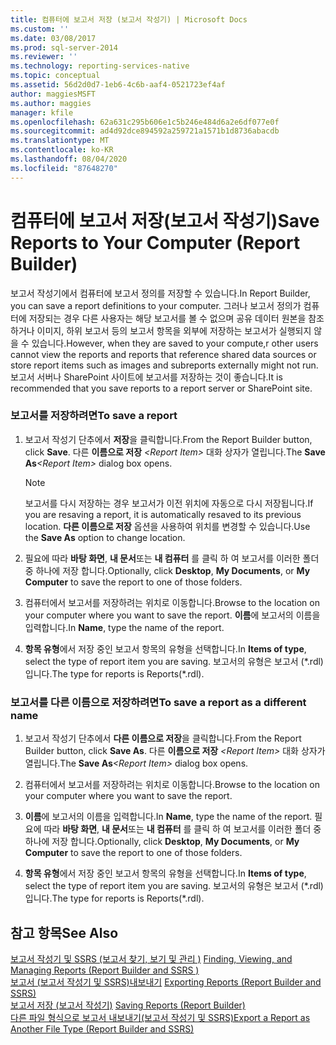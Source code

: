 ```yaml
---
title: 컴퓨터에 보고서 저장 (보고서 작성기) | Microsoft Docs
ms.custom: ''
ms.date: 03/08/2017
ms.prod: sql-server-2014
ms.reviewer: ''
ms.technology: reporting-services-native
ms.topic: conceptual
ms.assetid: 56d2d0d7-1eb6-4c6b-aaf4-0521723ef4af
author: maggiesMSFT
ms.author: maggies
manager: kfile
ms.openlocfilehash: 62a631c295b606e1c5b246e484d6a2e6df077e0f
ms.sourcegitcommit: ad4d92dce894592a259721a1571b1d8736abacdb
ms.translationtype: MT
ms.contentlocale: ko-KR
ms.lasthandoff: 08/04/2020
ms.locfileid: "87648270"
---
```

# <a name="save-reports-to-your-computer-report-builder"></a><span data-ttu-id="f0e2f-102">컴퓨터에 보고서 저장(보고서 작성기)</span><span class="sxs-lookup"><span data-stu-id="f0e2f-102">Save Reports to Your Computer (Report Builder)</span></span>
  <span data-ttu-id="f0e2f-103">보고서 작성기에서 컴퓨터에 보고서 정의를 저장할 수 있습니다.</span><span class="sxs-lookup"><span data-stu-id="f0e2f-103">In Report Builder, you can save a report definitions to your computer.</span></span> <span data-ttu-id="f0e2f-104">그러나 보고서 정의가 컴퓨터에 저장되는 경우 다른 사용자는 해당 보고서를 볼 수 없으며 공유 데이터 원본을 참조하거나 이미지, 하위 보고서 등의 보고서 항목을 외부에 저장하는 보고서가 실행되지 않을 수 있습니다.</span><span class="sxs-lookup"><span data-stu-id="f0e2f-104">However, when they are saved to your compute,r other users cannot view the reports and reports that reference shared data sources or store report items such as images and subreports externally might not run.</span></span> <span data-ttu-id="f0e2f-105">보고서 서버나 SharePoint 사이트에 보고서를 저장하는 것이 좋습니다.</span><span class="sxs-lookup"><span data-stu-id="f0e2f-105">It is recommended that you save reports to a report server or SharePoint site.</span></span>  
  
### <a name="to-save-a-report"></a><span data-ttu-id="f0e2f-106">보고서를 저장하려면</span><span class="sxs-lookup"><span data-stu-id="f0e2f-106">To save a report</span></span>  
  
1.  <span data-ttu-id="f0e2f-107">보고서 작성기 단추에서 **저장**을 클릭합니다.</span><span class="sxs-lookup"><span data-stu-id="f0e2f-107">From the Report Builder button, click **Save**.</span></span> <span data-ttu-id="f0e2f-108">다른 **이름으로 저장** _\<Report Item>_ 대화 상자가 열립니다.</span><span class="sxs-lookup"><span data-stu-id="f0e2f-108">The **Save As**_\<Report Item>_ dialog box opens.</span></span>  
  
    > [!NOTE]  
    >  <span data-ttu-id="f0e2f-109">보고서를 다시 저장하는 경우 보고서가 이전 위치에 자동으로 다시 저장됩니다.</span><span class="sxs-lookup"><span data-stu-id="f0e2f-109">If you are resaving a report, it is automatically resaved to its previous location.</span></span> <span data-ttu-id="f0e2f-110">**다른 이름으로 저장** 옵션을 사용하여 위치를 변경할 수 있습니다.</span><span class="sxs-lookup"><span data-stu-id="f0e2f-110">Use the **Save As** option to change location.</span></span>  
  
2.  <span data-ttu-id="f0e2f-111">필요에 따라 **바탕 화면**, **내 문서**또는 **내 컴퓨터** 를 클릭 하 여 보고서를 이러한 폴더 중 하나에 저장 합니다.</span><span class="sxs-lookup"><span data-stu-id="f0e2f-111">Optionally, click **Desktop**, **My Documents**, or **My Computer** to save the report to one of those folders.</span></span>  
  
3.  <span data-ttu-id="f0e2f-112">컴퓨터에서 보고서를 저장하려는 위치로 이동합니다.</span><span class="sxs-lookup"><span data-stu-id="f0e2f-112">Browse to the location on your computer where you want to save the report.</span></span> <span data-ttu-id="f0e2f-113">**이름**에 보고서의 이름을 입력합니다.</span><span class="sxs-lookup"><span data-stu-id="f0e2f-113">In **Name**, type the name of the report.</span></span>  
  
4.  <span data-ttu-id="f0e2f-114">**항목 유형**에서 저장 중인 보고서 항목의 유형을 선택합니다.</span><span class="sxs-lookup"><span data-stu-id="f0e2f-114">In **Items of type**, select the type of report item you are saving.</span></span> <span data-ttu-id="f0e2f-115">보고서의 유형은 보고서 (\*.rdl)입니다.</span><span class="sxs-lookup"><span data-stu-id="f0e2f-115">The type for reports is Reports(\*.rdl).</span></span>  
  
### <a name="to-save-a-report-as-a-different-name"></a><span data-ttu-id="f0e2f-116">보고서를 다른 이름으로 저장하려면</span><span class="sxs-lookup"><span data-stu-id="f0e2f-116">To save a report as a different name</span></span>  
  
1.  <span data-ttu-id="f0e2f-117">보고서 작성기 단추에서 **다른 이름으로 저장**을 클릭합니다.</span><span class="sxs-lookup"><span data-stu-id="f0e2f-117">From the Report Builder button, click **Save As**.</span></span> <span data-ttu-id="f0e2f-118">다른 **이름으로 저장** _\<Report Item>_ 대화 상자가 열립니다.</span><span class="sxs-lookup"><span data-stu-id="f0e2f-118">The **Save As**_\<Report Item>_ dialog box opens.</span></span>  
  
2.  <span data-ttu-id="f0e2f-119">컴퓨터에서 보고서를 저장하려는 위치로 이동합니다.</span><span class="sxs-lookup"><span data-stu-id="f0e2f-119">Browse to the location on your computer where you want to save the report.</span></span>  
  
3.  <span data-ttu-id="f0e2f-120">**이름**에 보고서의 이름을 입력합니다.</span><span class="sxs-lookup"><span data-stu-id="f0e2f-120">In **Name**, type the name of the report.</span></span> <span data-ttu-id="f0e2f-121">필요에 따라 **바탕 화면**, **내 문서**또는 **내 컴퓨터** 를 클릭 하 여 보고서를 이러한 폴더 중 하나에 저장 합니다.</span><span class="sxs-lookup"><span data-stu-id="f0e2f-121">Optionally, click **Desktop**, **My Documents**, or **My Computer** to save the report to one of those folders.</span></span>  
  
4.  <span data-ttu-id="f0e2f-122">**항목 유형**에서 저장 중인 보고서 항목의 유형을 선택합니다.</span><span class="sxs-lookup"><span data-stu-id="f0e2f-122">In **Items of type**, select the type of report item you are saving.</span></span> <span data-ttu-id="f0e2f-123">보고서의 유형은 보고서 (\*.rdl)입니다.</span><span class="sxs-lookup"><span data-stu-id="f0e2f-123">The type for reports is Reports(\*.rdl).</span></span>  
  
## <a name="see-also"></a><span data-ttu-id="f0e2f-124">참고 항목</span><span class="sxs-lookup"><span data-stu-id="f0e2f-124">See Also</span></span>  
 <span data-ttu-id="f0e2f-125">[보고서 작성기 및 SSRS &#40;보고서 찾기, 보기 및 관리 &#41;](report-builder/finding-viewing-and-managing-reports-report-builder-and-ssrs.md) </span><span class="sxs-lookup"><span data-stu-id="f0e2f-125">[Finding, Viewing, and Managing Reports &#40;Report Builder and SSRS &#41;](report-builder/finding-viewing-and-managing-reports-report-builder-and-ssrs.md) </span></span>  
 <span data-ttu-id="f0e2f-126">[보고서 &#40;보고서 작성기 및 SSRS&#41;내보내기](report-builder/export-reports-report-builder-and-ssrs.md) </span><span class="sxs-lookup"><span data-stu-id="f0e2f-126">[Exporting Reports &#40;Report Builder and SSRS&#41;](report-builder/export-reports-report-builder-and-ssrs.md) </span></span>  
 <span data-ttu-id="f0e2f-127">[보고서 저장 &#40;보고서 작성기&#41;](report-builder/saving-reports-report-builder.md) </span><span class="sxs-lookup"><span data-stu-id="f0e2f-127">[Saving Reports &#40;Report Builder&#41;](report-builder/saving-reports-report-builder.md) </span></span>  
 [<span data-ttu-id="f0e2f-128">다른 파일 형식으로 보고서 내보내기&#40;보고서 작성기 및 SSRS&#41;</span><span class="sxs-lookup"><span data-stu-id="f0e2f-128">Export a Report as Another File Type &#40;Report Builder and SSRS&#41;</span></span>](../../2014/reporting-services/export-a-report-as-another-file-type-report-builder-and-ssrs.md)  
  
  
